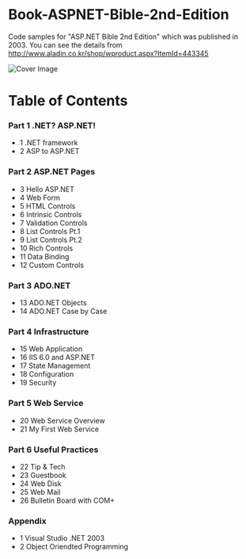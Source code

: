 # Book-ASPNET-Bible-2nd-Edition
Code samples for "ASP.NET Bible 2nd Edition" which was published in 2003.
You can see the details from http://www.aladin.co.kr/shop/wproduct.aspx?ItemId=443345

![Cover Image](http://image3.kangcom.com/2003/11/b_pic/200311200006.jpg?raw=true "ASP.NET Programming Bible 2nd Edition")

# Table of Contents

### Part 1 .NET? ASP.NET!
* 1 .NET framework
* 2 ASP to ASP.NET

### Part 2 ASP.NET Pages
* 3 Hello ASP.NET
* 4 Web Form
* 5 HTML Controls
* 6 Intrinsic Controls
* 7 Validation Controls
* 8 List Controls Pt.1
* 9 List Controls Pt.2
* 10 Rich Controls
* 11 Data Binding
* 12 Custom Controls

### Part 3 ADO.NET 
* 13 ADO.NET Objects
* 14 ADO.NET Case by Case

### Part 4 Infrastructure
* 15 Web Application
* 16 IIS 6.0 and ASP.NET
* 17 State Management
* 18 Configuration
* 19 Security

### Part 5 Web Service
* 20 Web Service Overview
* 21 My First Web Service

### Part 6 Useful Practices
* 22 Tip & Tech
* 23 Guestbook
* 24 Web Disk
* 25 Web Mail
* 26 Bulletin Board with COM+

### Appendix
* 1 Visual Studio .NET 2003
* 2 Object Oriendted Programming


